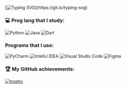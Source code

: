 [![Typing SVG](https://readme-typing-svg.demolab.com?font=Fira+Code&pause=1000&color=00AA0F&width=435&lines=Hi%2C+I'm+a+programmer!)](https://git.io/typing-svg)

### :computer: Prog lang that I study: 

![Python](https://img.shields.io/badge/python-3670A0?style=for-the-badge&logo=python&logoColor=ffdd54) ![Java](https://img.shields.io/badge/java-%23ED8B00.svg?style=for-the-badge&logo=java&logoColor=white) ![Dart](https://img.shields.io/badge/dart-%230175C2.svg?style=for-the-badge&logo=dart&logoColor=white)


### Programs that I use:
![PyCharm](https://img.shields.io/badge/pycharm-143?style=for-the-badge&logo=pycharm&logoColor=black&color=black&labelColor=green)  ![IntelliJ IDEA](https://img.shields.io/badge/IntelliJIDEA-000000.svg?style=for-the-badge&logo=intellij-idea&logoColor=white) ![Visual Studio Code](https://img.shields.io/badge/Visual%20Studio%20Code-0078d7.svg?style=for-the-badge&logo=visual-studio-code&logoColor=white) ![Figma](https://img.shields.io/badge/figma-%23F24E1E.svg?style=for-the-badge&logo=figma&logoColor=white)


### :trophy: My GitHub achievements:
[![trophy](https://github-profile-trophy.vercel.app/?username=MrSmIlEyar)](https://github.com/ryo-ma/github-profile-trophy)
